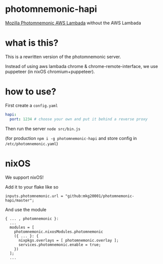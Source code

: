 # photomnemonic-hapi

[Mozilla Photomnemonic AWS Lambada](https://github.com/mozilla/photomnemonic) without the AWS Lambada

# what is this?

This is a rewritten version of the photomnemonic server.

Instead of using aws lambada chrome & chrome-remote-interface, we use puppeteer (in nixOS chromium+puppeteer).

# how to use?

First create a `config.yaml`

```yaml
hapi:
  port: 1234 # choose your own and put it behind a reverse proxy
```

Then run the server `node src/bin.js`

(for production `npm i -g photomnemonic-hapi` and store config in `/etc/photomnemonic.yaml`)

# nixOS

We support nixOS!

Add it to your flake like so

```
inputs.photomnemonic.url = "github:mkg20001/photomnemonic-hapi/master";
```

And use the module

```
{ ... , photomnemonic }:
  ...
  modules = [
    photomnemonic.nixosModules.photomnemonic
    ({ ... }: {
      nixpkgs.overlays = [ photomnemonic.overlay ];
      services.photomnemonic.enable = true;
    })
  ];
  ...
```
